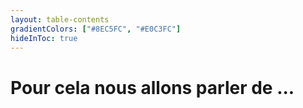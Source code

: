 ```yaml
---
layout: table-contents
gradientColors: ["#8EC5FC", "#E0C3FC"]
hideInToc: true
---
```


# Pour cela nous allons parler de ...

<Toc minDepth="1" maxDepth="1"></Toc>
